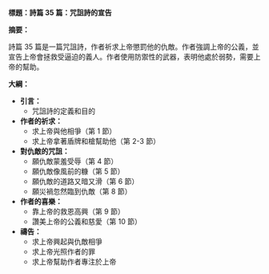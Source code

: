 **標題：詩篇 35 篇：咒詛詩的宣告**

**摘要：**

詩篇 35 篇是一篇咒詛詩，作者祈求上帝懲罰他的仇敵。作者強調上帝的公義，並宣告上帝會拯救受逼迫的義人。作者使用防禦性的武器，表明他處於弱勢，需要上帝的幫助。

**大綱：**

* **引言：**
    * 咒詛詩的定義和目的
* **作者的祈求：**
    * 求上帝與他相爭（第 1 節）
    * 求上帝拿著盾牌和槍幫助他（第 2-3 節）
* **對仇敵的咒詛：**
    * 願仇敵蒙羞受辱（第 4 節）
    * 願仇敵像風前的糠（第 5 節）
    * 願仇敵的道路又暗又滑（第 6 節）
    * 願災禍忽然臨到仇敵（第 8 節）
* **作者的喜樂：**
    * 靠上帝的救恩高興（第 9 節）
    * 讚美上帝的公義和慈愛（第 10 節）
* **禱告：**
    * 求上帝興起與仇敵相爭
    * 求上帝光照作者的罪
    * 求上帝幫助作者專注於上帝